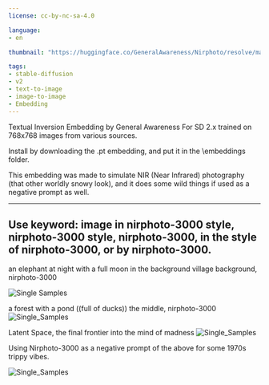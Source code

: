 ```yaml
---
license: cc-by-nc-sa-4.0

language:
- en

thumbnail: "https://huggingface.co/GeneralAwareness/Nirphoto/resolve/main/Nirphoto.png"

tags:
- stable-diffusion
- v2
- text-to-image
- image-to-image
- Embedding
---
```


Textual Inversion Embedding by General Awareness For SD 2.x trained on 768x768 images from various sources.

Install by downloading the .pt embedding, and put it in the \embeddings folder.

This embedding was made to simulate NIR (Near Infrared) photography (that other worldly snowy look), and it does some wild things if used as a negative prompt as well.

---
Use keyword: image in nirphoto-3000 style, nirphoto-3000 style, nirphoto-3000, in the style of nirphoto-3000, or by nirphoto-3000.
---


an elephant at night with a full moon in the background village background, nirphoto-3000

![Single Samples](https://huggingface.co/GeneralAwareness/Nirphoto/resolve/main/an_elephant_at_night_with_a_full_moon_in_the_background_village_background_nirphoto-3000.png)

a forest with a pond ((full of ducks)) the middle, nirphoto-3000
![Single_Samples](https://huggingface.co/GeneralAwareness/Nirphoto/resolve/main/a_forest_with_a_pond_((full_of_ducks))_the_middle_nirphoto-3000.png)

Latent Space, the final frontier into the mind of madness
![Single_Samples](https://huggingface.co/GeneralAwareness/Nirphoto/resolve/main/Latent_Space__the_final_frontier_into_the_mind_of_madness.png)

Using Nirphoto-3000 as a negative prompt of the above for some 1970s trippy vibes.

![Single_Samples](https://huggingface.co/GeneralAwareness/Nirphoto/resolve/main/Latent_Space__the_final_frontier_into_the_mind_of_madness-neg.png)
